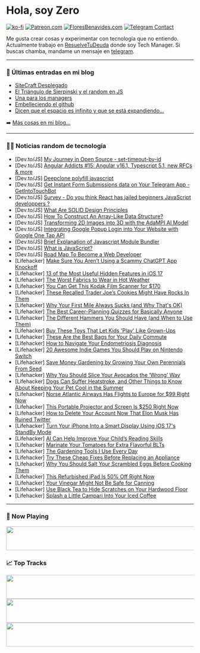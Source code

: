 # Hola, soy Zero

[![ko-fi](https://ko-fi.com/img/githubbutton_sm.svg)](https://ko-fi.com/J3J4N0LUK)
[![Patreon.com](https://img.shields.io/endpoint.svg?url=https%3A%2F%2Fshieldsio-patreon.vercel.app%2Fapi%3Fusername%3Dzerodragon%26type%3Dpatrons&style=for-the-badge)](https://patreon.com/zerodragon)
[![FloresBenavides.com](https://img.shields.io/website?down_message=oops&label=MiBlog&style=for-the-badge&up_message=online&url=https%3A%2F%2Ffloresbenavides.com)](https://floresbenavides.com)
[![Telegram Contact](https://img.shields.io/badge/escr%C3%ADbeme-ZeroDragon-%2326A5E4?style=for-the-badge&logo=telegram)](https://t.me/zerodragon)

Me gusta crear cosas y experimentar con tecnología que no entiendo.
Actualmente trabajo en [ResuelveTuDeuda](http://github.com/resuelve) donde soy Tech Manager.
Si buscas chamba, mandame un mensaje en [telegram](https://t.me/zerodragon).

---

### 📕 Últimas entradas en mi blog
<!-- BLOG-POST-LIST:START -->
- [SiteCraft Desplegado](https://floresbenavides.com/sitecraft-desplegado/)
- [El Triángulo de Sierpinski y el random en JS](https://floresbenavides.com/el-triangulo-de-sierpinski-y-el-random-en-js/)
- [Una para los managers](https://floresbenavides.com/una-para-los-managers/)
- [Embelleciendo el github](https://floresbenavides.com/embelleciendo-el-github/)
- [Dicen que el espacio es infinito y que se está expandiendo…](https://floresbenavides.com/dicen-que-el-espacio-es-infinito-y-que-se-esta-expandiendo/)
<!-- BLOG-POST-LIST:END -->

➡️ [Más cosas en mi blog...](https://floresbenavides.com)

---

### 👨‍💻 Noticias random de tecnología
<!-- TECH-POSTS:START -->
- [Dev.to/JS] [My Journey in Open Source - set-timeout-by-id](https://dev.to/cadienvan/my-journey-in-open-source-set-timeout-by-id-2ibh)
- [Dev.to/JS] [Angular Addicts #15: Angular v16.1, Typescript 5.1, new RFCs &amp; more](https://dev.to/this-is-angular/angular-addicts-15-angular-v161-typescript-51-new-rfcs-more-4kp9)
- [Dev.to/JS] [Deepclone polyfill javascript](https://dev.to/chandrapenugonda/deepclone-polyfill-javascript-4822)
- [Dev.to/JS] [Get Instant Form Submissions data on Your Telegram App - GetIntoTouchBot](https://dev.to/sh20raj/get-instant-form-submissions-data-on-your-telegram-app-getintotouchbot-48da)
- [Dev.to/JS] [Survey - Do you think React has jailed beginners JavaScript developpers ?](https://dev.to/artydev/survey-do-you-think-react-has-jailed-beginners-javascript-developpers--50b8)
- [Dev.to/JS] [What Are SOLID Design Principles](https://dev.to/ggorantala/what-are-solid-design-principles-1n22)
- [Dev.to/JS] [How To Construct An Array-Like Data Structure?](https://dev.to/ggorantala/how-to-construct-an-array-like-data-structure-255k)
- [Dev.to/JS] [Transforming 2D Images into 3D with the AdaMPI AI Model](https://dev.to/mikeyoung44/transforming-2d-images-into-3d-with-the-adampi-ai-model-2lg7)
- [Dev.to/JS] [Integrating Google Popup Login into Your Website with Google One Tap API](https://dev.to/sh20raj/integrating-google-popup-login-into-your-website-with-google-one-tap-api-11h8)
- [Dev.to/JS] [Brief Explanation of Javascript Module Bundler](https://dev.to/mustafamilyas/brief-explanation-of-javascript-module-bundler-b1k)
- [Dev.to/JS] [What is JavaScript?](https://dev.to/sheikmostafizur/what-is-javascript-4hp9)
- [Dev.to/JS] [Road Map To Become a Web Developer](https://dev.to/scofieldidehen/road-map-to-become-a-web-developer-3k7)
- [Lifehacker] [Make Sure You Aren’t Using a Scammy ChatGPT App Knockoff](https://lifehacker.com/make-sure-you-aren-t-using-a-scammy-chatgpt-knockoff-1850474718)
- [Lifehacker] [13 of the Most Useful Hidden Features in iOS 17](https://lifehacker.com/the-best-new-hidden-features-in-ios-17-1850670412)
- [Lifehacker] [The Worst Fabrics to Wear in Hot Weather](https://lifehacker.com/avoid-wearing-these-fabrics-in-the-heat-and-what-to-we-1849013486)
- [Lifehacker] [You Can Get This Kodak Film Scanner for $170](https://lifehacker.com/you-can-get-this-kodak-film-scanner-for-170-1850653415)
- [Lifehacker] [These Recalled Trader Joe’s Cookies Might Have Rocks In Them](https://lifehacker.com/these-recalled-trader-joe-s-cookies-might-have-rocks-in-1850671236)
- [Lifehacker] [Why Your First Mile Always Sucks &lpar;and Why That&#39;s OK&rpar;](https://lifehacker.com/the-first-mile-always-sucks-let-it-go-1752457839)
- [Lifehacker] [The Best Career-Planning Quizzes for Basically Anyone](https://lifehacker.com/the-best-career-planning-quizzes-for-basically-anyone-1850670966)
- [Lifehacker] [The Different Hammers You Should Have &lpar;and When to Use Them&rpar;](https://lifehacker.com/the-different-hammers-you-should-have-and-when-to-use-1850670713)
- [Lifehacker] [Buy These Toys That Let Kids &#39;Play&#39; Like Grown-Ups](https://lifehacker.com/buy-toys-that-let-kids-play-like-grown-ups-1831154025)
- [Lifehacker] [These Are the Best Bags for Your Daily Commute](https://lifehacker.com/these-are-the-best-bags-for-your-daily-commute-1850670008)
- [Lifehacker] [How to Navigate Your Endometriosis Diagnosis](https://lifehacker.com/how-to-navigate-your-endometriosis-diagnosis-1850662149)
- [Lifehacker] [20 Awesome Indie Games You Should Play on Nintendo Switch](https://lifehacker.com/15-awesome-indie-games-you-should-play-on-your-new-swit-1849926120)
- [Lifehacker] [Save Money Gardening by Growing Your Own Perennials From Seed](https://lifehacker.com/save-money-gardening-by-growing-your-own-perennials-fro-1850669309)
- [Lifehacker] [Why You Should Slice Your Avocados the ‘Wrong’ Way](https://lifehacker.com/why-you-should-slice-your-avocados-the-wrong-way-1850670551)
- [Lifehacker] [Dogs Can Suffer Heatstroke, and Other Things to Know About Keeping Your Pet Cool in the Summer](https://lifehacker.com/dogs-can-suffer-heatstroke-and-other-things-to-know-ab-1847024393)
- [Lifehacker] [Norse Atlantic Airways Has Flights to Europe for $99 Right Now](https://lifehacker.com/norse-atlantic-airways-has-flights-to-europe-for-99-ri-1850670217)
- [Lifehacker] [This Portable Projector and Screen Is $250 Right Now](https://lifehacker.com/this-portable-projector-and-screen-is-250-right-now-1850653451)
- [Lifehacker] [How to Delete Your Account Now That Elon Musk Has Ruined Twitter](https://lifehacker.com/how-to-delete-your-twitter-account-when-youve-had-enoug-1848798491)
- [Lifehacker] [Turn Your iPhone Into a Smart Display Using iOS 17&#39;s StandBy Mode](https://lifehacker.com/turn-your-iphone-into-a-smart-display-using-ios-17s-sta-1850669362)
- [Lifehacker] [AI Can Help Improve Your Child’s Reading Skills](https://lifehacker.com/ai-can-help-improve-your-child-s-reading-skills-1850665782)
- [Lifehacker] [Marinate Your Tomatoes for Extra Flavorful BLTs](https://lifehacker.com/marinate-your-tomatoes-for-extra-flavorful-blts-1837717762)
- [Lifehacker] [The Gardening Tools I Use Every Day](https://lifehacker.com/the-gardening-tools-i-use-every-day-1850669323)
- [Lifehacker] [Try These Cheap Fixes Before Replacing an Appliance](https://lifehacker.com/try-these-cheap-fixes-before-replacing-an-appliance-1850669294)
- [Lifehacker] [Why You Should Salt Your Scrambled Eggs Before Cooking Them](https://lifehacker.com/salt-scrambled-eggs-15-minutes-before-cooking-for-the-p-1737044156)
- [Lifehacker] [This Refurbished iPad Is 50% Off Right Now](https://lifehacker.com/this-refurbished-ipad-is-50-off-right-now-1850653480)
- [Lifehacker] [Your Vinegar Might Not Be Safe for Canning](https://lifehacker.com/double-check-your-vinegar-it-may-not-be-safe-1850669266)
- [Lifehacker] [Use Black Tea to Hide Scratches on Your Hardwood Floor](https://lifehacker.com/clean-your-hardwood-floors-and-hide-scratches-with-blac-1652458186)
- [Lifehacker] [Splash a Little Campari Into Your Iced Coffee](https://lifehacker.com/splash-a-little-campari-into-your-iced-coffee-1850665805)<!-- TECH-POSTS:END -->

---

### 🎵 Now Playing
<a href="https://spotify-now-playing-dun.vercel.app/now-playing?open"><img src="https://spotify-now-playing-dun.vercel.app/now-playing" width="540" height="64"></a>

### 📈 Top Tracks
<a href="https://spotify-now-playing-dun.vercel.app/top-tracks?i=1&open"><img src="https://spotify-now-playing-dun.vercel.app/top-tracks?i=1" width="540" height="64"></a>
<a href="https://spotify-now-playing-dun.vercel.app/top-tracks?i=2&open"><img src="https://spotify-now-playing-dun.vercel.app/top-tracks?i=2" width="540" height="64"></a>
<a href="https://spotify-now-playing-dun.vercel.app/top-tracks?i=3&open"><img src="https://spotify-now-playing-dun.vercel.app/top-tracks?i=3" width="540" height="64"></a>
